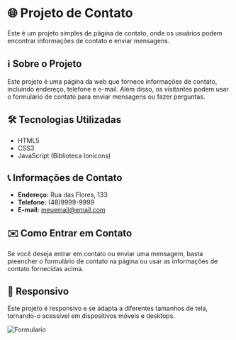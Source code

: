 # 🌐 Projeto de Contato

Este é um projeto simples de página de contato, onde os usuários podem encontrar informações de contato e enviar mensagens.

## ℹ️ Sobre o Projeto

Este projeto é uma página da web que fornece informações de contato, incluindo endereço, telefone e e-mail. Além disso, os visitantes podem usar o formulário de contato para enviar mensagens ou fazer perguntas.

## 🛠️ Tecnologias Utilizadas

- HTML5
- CSS3
- JavaScript (Biblioteca Ionicons)

## 📞 Informações de Contato

- **Endereço:** Rua das Flores, 133
- **Telefone:** (48)9999-9999
- **E-mail:** meuemail@email.com

## ✉️ Como Entrar em Contato

Se você deseja entrar em contato ou enviar uma mensagem, basta preencher o formulário de contato na página ou usar as informações de contato fornecidas acima.

## 📱 Responsivo

Este projeto é responsivo e se adapta a diferentes tamanhos de tela, tornando-o acessível em dispositivos móveis e desktops.

![Formulario](https://user-images.githubusercontent.com/102436341/228943347-2dc240aa-907c-4830-a043-1de6b0bc77f0.png)
